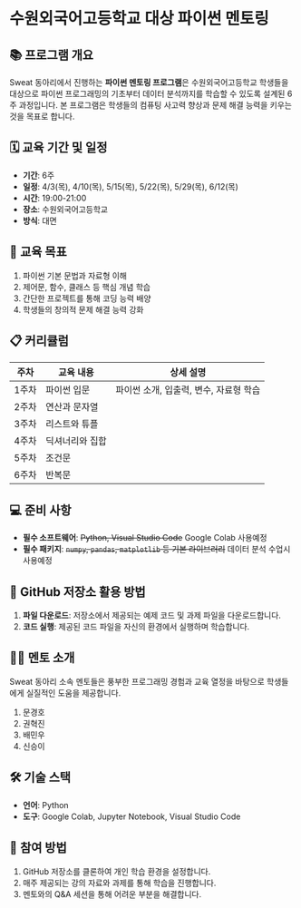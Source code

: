 # 수원외국어고등학교 대상 파이썬 멘토링

## 📚 프로그램 개요
Sweat 동아리에서 진행하는 **파이썬 멘토링 프로그램**은 수원외국어고등학교 학생들을 대상으로 파이썬 프로그래밍의 기초부터 데이터 분석까지를 학습할 수 있도록 설계된 6주 과정입니다. 본 프로그램은 학생들의 컴퓨팅 사고력 향상과 문제 해결 능력을 키우는 것을 목표로 합니다.

## 🗓️ 교육 기간 및 일정
- **기간**: 6주
- **일정**: 4/3(목), 4/10(목), 5/15(목), 5/22(목), 5/29(목), 6/12(목)
- **시간**: 19:00-21:00
- **장소**: 수원외국어고등학교
- **방식**: 대면

## 🎯 교육 목표
1. 파이썬 기본 문법과 자료형 이해
2. 제어문, 함수, 클래스 등 핵심 개념 학습
3. 간단한 프로젝트를 통해 코딩 능력 배양
4. 학생들의 창의적 문제 해결 능력 강화

## 📋 커리큘럼
| 주차 | 교육 내용 | 상세 설명 |
|------|----------|-----------|
| 1주차 | 파이썬 입문 | 파이썬 소개, 입출력, 변수, 자료형 학습 |
| 2주차 | 연산과 문자열 |  |
| 3주차 | 리스트와 튜플 |  |
| 4주차 | 딕셔너리와 집합 |  |
| 5주차 | 조건문 |  |
| 6주차 | 반복문 |  |

## 💻 준비 사항
- **필수 소프트웨어**:  ~~Python, Visual Studio Code~~ Google Colab 사용예정
- **필수 패키지**: ~~`numpy`, `pandas`, `matplotlib` 등 기본 라이브러리~~ 데이터 분석 수업시 사용예정

## 📂 GitHub 저장소 활용 방법
1. **파일 다운로드**: 저장소에서 제공되는 예제 코드 및 과제 파일을 다운로드합니다.
2. **코드 실행**: 제공된 코드 파일을 자신의 환경에서 실행하며 학습합니다.

## 👩‍🏫 멘토 소개
Sweat 동아리 소속 멘토들은 풍부한 프로그래밍 경험과 교육 열정을 바탕으로 학생들에게 실질적인 도움을 제공합니다.
1. 문경호
2. 권혁진
3. 배민우
4. 신승이

## 🛠️ 기술 스택
- **언어**: Python
- **도구**: Google Colab, Jupyter Notebook, Visual Studio Code 

## 🙌 참여 방법
1. GitHub 저장소를 클론하여 개인 학습 환경을 설정합니다.
2. 매주 제공되는 강의 자료와 과제를 통해 학습을 진행합니다.
3. 멘토와의 Q&A 세션을 통해 어려운 부분을 해결합니다.
